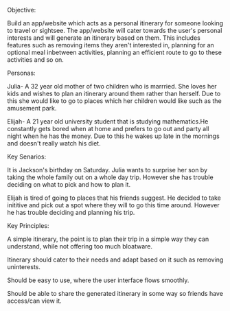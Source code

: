 Objective:

Build an app/website which acts as a personal itinerary for someone looking to travel or sightsee. The app/website will cater towards the user's personal interests and will generate an itinerary based on them. This includes features such as removing items they aren't interested in, planning for an optional meal inbetween activities, planning an efficient route to go to these activities and so on.

Personas:

Julia- A 32 year old mother of two children who is marrried. She loves her kids and wishes to plan an itinerary around them rather than herself. Due to this she would like to go to places which her children would like such as the amusement park.

Elijah- A 21 year old university student that is studying mathematics.He constantly gets bored when at home and prefers to go out and party all night when he has the money. Due to this he wakes up late in the mornings and doesn't really watch his diet.

Key Senarios:

It is Jackson's birthday on Saturday. Julia wants to surprise her son by taking the whole family out on a whole day trip. However she has trouble deciding on what to pick and how to plan it.

Elijah is tired of going to places that his friends suggest. He decided to take inititive and pick out a spot where they will to go this time around. However he has trouble deciding and planning his trip.

Key Principles:

A simple itinerary, the point is to plan their trip in a simple way they can understand, while not offering too much bloatware. 

Itinerary should cater to their needs and adapt based on it such as removing uninterests.

Should be easy to use, where the user interface flows smoothly.

Should be able to share the generated itinerary in some way so friends have access/can view it.


